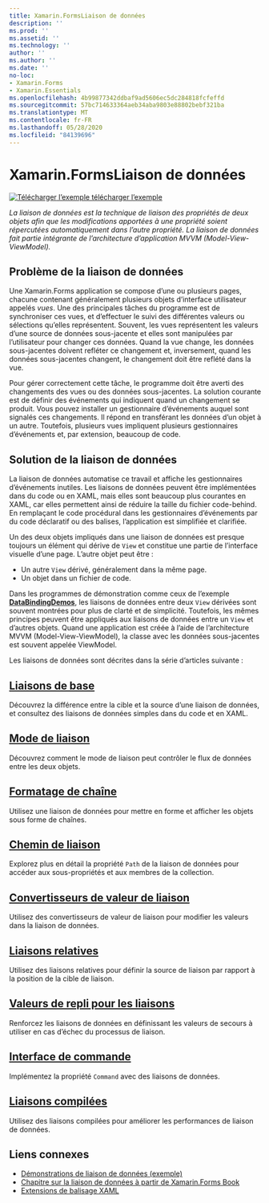 ```yaml
---
title: Xamarin.FormsLiaison de données
description: ''
ms.prod: ''
ms.assetid: ''
ms.technology: ''
author: ''
ms.author: ''
ms.date: ''
no-loc:
- Xamarin.Forms
- Xamarin.Essentials
ms.openlocfilehash: 4b99877342ddbaf9ad5606ec5dc284818fcfeffd
ms.sourcegitcommit: 57bc714633364aeb34aba9803e88802bebf321ba
ms.translationtype: MT
ms.contentlocale: fr-FR
ms.lasthandoff: 05/28/2020
ms.locfileid: "84139696"
---
```

# <a name="xamarinforms-data-binding"></a>Xamarin.FormsLiaison de données

[![Télécharger ](~/media/shared/download.png) l’exemple télécharger l’exemple](https://docs.microsoft.com/samples/xamarin/xamarin-forms-samples/databindingdemos)

_La liaison de données est la technique de liaison des propriétés de deux objets afin que les modifications apportées à une propriété soient répercutées automatiquement dans l’autre propriété. La liaison de données fait partie intégrante de l’architecture d’application MVVM (Model-View-ViewModel)._

## <a name="the-data-linking-problem"></a>Problème de la liaison de données

Une Xamarin.Forms application se compose d’une ou plusieurs pages, chacune contenant généralement plusieurs objets d’interface utilisateur appelés *vues*. Une des principales tâches du programme est de synchroniser ces vues, et d’effectuer le suivi des différentes valeurs ou sélections qu’elles représentent. Souvent, les vues représentent les valeurs d’une source de données sous-jacente et elles sont manipulées par l’utilisateur pour changer ces données. Quand la vue change, les données sous-jacentes doivent refléter ce changement et, inversement, quand les données sous-jacentes changent, le changement doit être reflété dans la vue.

Pour gérer correctement cette tâche, le programme doit être averti des changements des vues ou des données sous-jacentes. La solution courante est de définir des événements qui indiquent quand un changement se produit. Vous pouvez installer un gestionnaire d’événements auquel sont signalés ces changements. Il répond en transférant les données d’un objet à un autre. Toutefois, plusieurs vues impliquent plusieurs gestionnaires d’événements et, par extension, beaucoup de code.

## <a name="the-data-binding-solution"></a>Solution de la liaison de données

La liaison de données automatise ce travail et affiche les gestionnaires d’événements inutiles. Les liaisons de données peuvent être implémentées dans du code ou en XAML, mais elles sont beaucoup plus courantes en XAML, car elles permettent ainsi de réduire la taille du fichier code-behind. En remplaçant le code procédural dans les gestionnaires d’événements par du code déclaratif ou des balises, l’application est simplifiée et clarifiée.

Un des deux objets impliqués dans une liaison de données est presque toujours un élément qui dérive de `View` et constitue une partie de l’interface visuelle d’une page. L’autre objet peut être :

- Un autre `View` dérivé, généralement dans la même page.
- Un objet dans un fichier de code.

Dans les programmes de démonstration comme ceux de l’exemple [**DataBindingDemos**](https://docs.microsoft.com/samples/xamarin/xamarin-forms-samples/databindingdemos), les liaisons de données entre deux `View` dérivées sont souvent montrées pour plus de clarté et de simplicité. Toutefois, les mêmes principes peuvent être appliqués aux liaisons de données entre un `View` et d’autres objets. Quand une application est créée à l’aide de l’architecture MVVM (Model-View-ViewModel), la classe avec les données sous-jacentes est souvent appelée ViewModel.

Les liaisons de données sont décrites dans la série d’articles suivante :

## <a name="basic-bindings"></a>[Liaisons de base](basic-bindings.md)

Découvrez la différence entre la cible et la source d’une liaison de données, et consultez des liaisons de données simples dans du code et en XAML.

## <a name="binding-mode"></a>[Mode de liaison](binding-mode.md)

Découvrez comment le mode de liaison peut contrôler le flux de données entre les deux objets.

## <a name="string-formatting"></a>[Formatage de chaîne](string-formatting.md)

Utilisez une liaison de données pour mettre en forme et afficher les objets sous forme de chaînes.

## <a name="binding-path"></a>[Chemin de liaison](binding-path.md)

Explorez plus en détail la propriété `Path` de la liaison de données pour accéder aux sous-propriétés et aux membres de la collection.

## <a name="binding-value-converters"></a>[Convertisseurs de valeur de liaison](converters.md)

Utilisez des convertisseurs de valeur de liaison pour modifier les valeurs dans la liaison de données.

## <a name="relative-bindings"></a>[Liaisons relatives](relative-bindings.md)

Utilisez des liaisons relatives pour définir la source de liaison par rapport à la position de la cible de liaison.

## <a name="binding-fallbacks"></a>[Valeurs de repli pour les liaisons](binding-fallbacks.md)

Renforcez les liaisons de données en définissant les valeurs de secours à utiliser en cas d’échec du processus de liaison.

## <a name="the-command-interface"></a>[Interface de commande](commanding.md)

Implémentez la propriété `Command` avec des liaisons de données.

## <a name="compiled-bindings"></a>[Liaisons compilées](compiled-bindings.md)

Utilisez des liaisons compilées pour améliorer les performances de liaison de données.

## <a name="related-links"></a>Liens connexes

- [Démonstrations de liaison de données (exemple)](https://docs.microsoft.com/samples/xamarin/xamarin-forms-samples/databindingdemos)
- [Chapitre sur la liaison de données à partir de Xamarin.Forms Book](~/xamarin-forms/creating-mobile-apps-xamarin-forms/summaries/chapter16.md)
- [Extensions de balisage XAML](~/xamarin-forms/xaml/markup-extensions/index.md)
